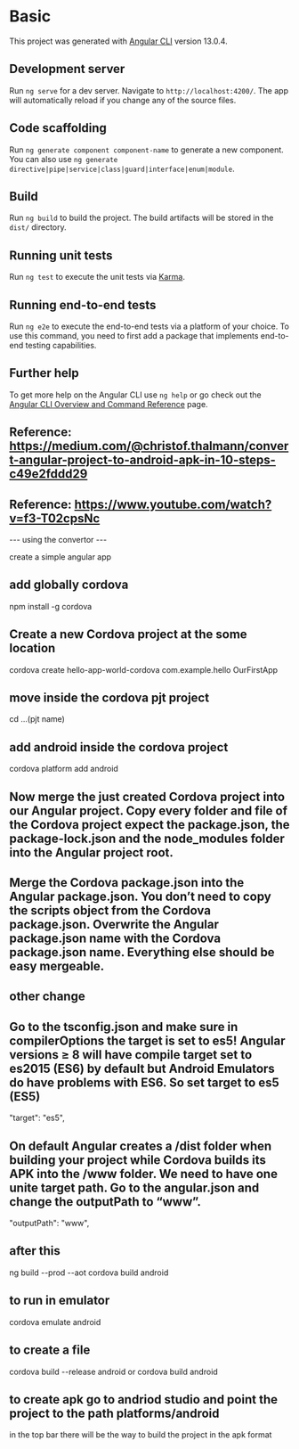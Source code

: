 # Basic

This project was generated with [Angular CLI](https://github.com/angular/angular-cli) version 13.0.4.

## Development server

Run `ng serve` for a dev server. Navigate to `http://localhost:4200/`. The app will automatically reload if you change any of the source files.

## Code scaffolding

Run `ng generate component component-name` to generate a new component. You can also use `ng generate directive|pipe|service|class|guard|interface|enum|module`.

## Build

Run `ng build` to build the project. The build artifacts will be stored in the `dist/` directory.

## Running unit tests

Run `ng test` to execute the unit tests via [Karma](https://karma-runner.github.io).

## Running end-to-end tests

Run `ng e2e` to execute the end-to-end tests via a platform of your choice. To use this command, you need to first add a package that implements end-to-end testing capabilities.

## Further help

To get more help on the Angular CLI use `ng help` or go check out the [Angular CLI Overview and Command Reference](https://angular.io/cli) page.


## Reference: https://medium.com/@christof.thalmann/convert-angular-project-to-android-apk-in-10-steps-c49e2fddd29
## Reference: https://www.youtube.com/watch?v=f3-T02cpsNc


--- using the convertor --- 

create a simple angular app 

## add globally cordova

npm install -g cordova


## Create a new Cordova project at the some location

cordova create hello-app-world-cordova com.example.hello OurFirstApp


## move inside the cordova pjt project

cd ...(pjt name)
## add android inside the cordova project

cordova platform add android

## Now merge the just created Cordova project into our Angular project. Copy every folder and file of the Cordova project expect the package.json, the package-lock.json and the node_modules folder into the Angular project root.


## Merge the Cordova package.json into the Angular package.json. You don’t need to copy the scripts object from the Cordova package.json. Overwrite the Angular package.json name with the Cordova package.json name. Everything else should be easy mergeable. 

## other change

<base href=”./”>

## Go to the tsconfig.json and make sure in compilerOptions the target is set to es5! Angular versions ≥ 8 will have compile target set to es2015 (ES6) by default but Android Emulators do have problems with ES6. So set target to es5 (ES5)

"target": "es5",

## On default Angular creates a /dist folder when building your project while Cordova builds its APK into the /www folder. We need to have one unite target path. Go to the angular.json and change the outputPath to “www”.

"outputPath": "www",


## after this 

ng build --prod --aot
cordova build android

## to run in emulator 

cordova emulate android

## to create a file

cordova build --release android or cordova build android

## to create apk go to andriod studio and point the project to the path platforms/android

in the top bar there will be the way to build the project in the apk format
